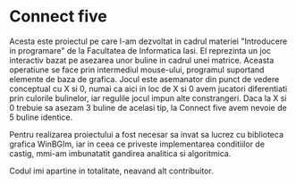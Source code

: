 # Connect five

Acesta este proiectul pe care l-am dezvoltat in cadrul materiei "Introducere in programare" de la Facultatea de Informatica Iasi. El reprezinta un joc interactiv bazat pe asezarea unor buline in cadrul unei matrice. Aceasta operatiune se face prin intermediul mouse-ului, programul suportand elemente de baza de grafica. Jocul este asemanator din punct de vedere conceptual cu X si 0, numai ca aici in loc de X si 0 avem jucatori diferentiati prin culorile bulinelor, iar regulile jocul impun alte constrangeri. Daca la X si 0 trebuie sa asezam 3 buline de acelasi tip, la Connect five avem nevoie de 5 buline identice.

Pentru realizarea proiectului a fost necesar sa invat sa lucrez cu biblioteca grafica WinBGIm, iar in ceea ce priveste implementarea conditiilor de castig, mmi-am imbunatatit gandirea analitica si algoritmica.

Codul imi apartine in totalitate, neavand alt contribuitor. 
